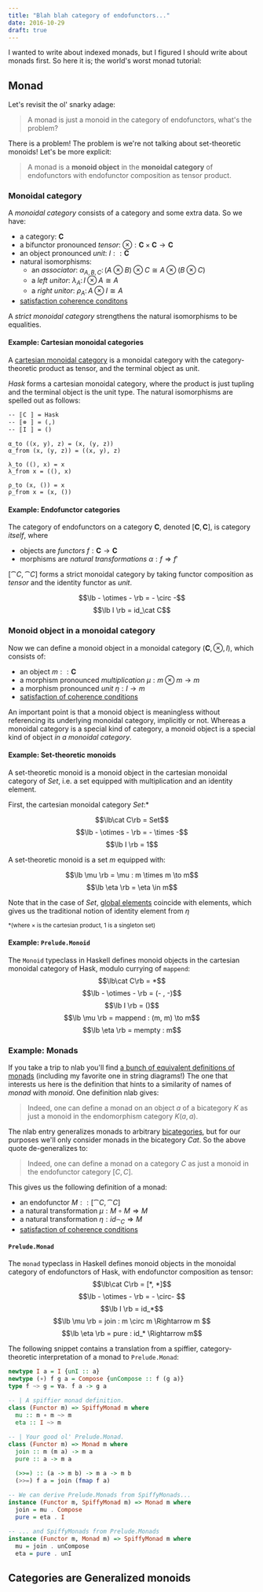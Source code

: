 ```yaml
---
title: "Blah blah category of endofunctors..."
date: 2016-10-29
draft: true
---
```


<div hidden>

$$ \def\lb{⟦} \def\rb{⟧} \def\cat#1{\mathbf #1}$$

~~~ {.haskell}
{-# LANGUAGE TypeOperators #-}
{-# LANGUAGE UnicodeSyntax #-}
{-# LANGUAGE RankNTypes #-}
{-# LANGUAGE FlexibleInstances #-}
{-# LANGUAGE UndecidableInstances #-}
module Blog.Indexed1Spec where

import Test.Hspec
import Prelude hiding (Monad (..), pure)

spec = it "really works!" pending
~~~

</div>

I wanted to write about indexed monads, but I figured I should write about monads first.
So here it is; the world's worst monad tutorial:


## Monad
Let's revisit the ol' snarky adage:

> A monad is just a monoid in the category of endofunctors, what's the problem?

There is a problem! The problem is we're not talking about set-theoretic monoids! Let's be more explicit:

> A monad is a **monoid object** in the **monoidal category** of endofunctors with endofunctor composition as tensor product.

### Monoidal category
A *monoidal category* consists of a category and some extra data. So we have:

- a category: $\mathbf C$
- a bifunctor pronounced *tensor*:  $\otimes : \mathbf C\times\mathbf C\to\mathbf C$
- an object pronounced *unit*: $I :: \mathbf C$
- natural isomorphisms:
    - an *associator*: $\alpha_{A,B,C} \colon (A\otimes B)\otimes C \cong A\otimes(B\otimes C)$
    - a *left unitor*: $\lambda_A \colon I\otimes A\cong A$
    - a *right unitor*: $\rho _{A}\colon A\otimes I\cong A$
- [satisfaction coherence conditons](https://en.wikipedia.org/wiki/Monoidal_category)
    
A *strict monoidal category* strengthens the natural isomorphisms to be equalities.

#### Example: Cartesian monoidal categories
A [cartesian monoidal category](https://ncatlab.org/nlab/show/cartesian+monoidal+category) is a monoidal category with the category-theoretic product as tensor, and the terminal object as unit.

$Hask$ forms a cartesian monoidal category, where the product is just tupling and the terminal object is the unit type. The natural isomorphisms are spelled out as follows:

~~~{.haskell}
-- 〚C 〛 = Hask
-- 〚⊗ 〛 = (,)
-- 〚I 〛 = ()

α_to ((x, y), z) = (x, (y, z))
α_from (x, (y, z)) = ((x, y), z)

λ_to ((), x) = x
λ_from x = ((), x)

ρ_to (x, ()) = x
ρ_from x = (x, ())
~~~


#### Example: Endofunctor categories
The category of endofunctors on a category $\mathbf C$, denoted $[\mathbf C, \mathbf C]$, is category *itself*, where

- objects are *functors* $f : \mathbf C\to\mathbf C$
- morphisms are *natural transformations* $\alpha : f \Rightarrow f'$

$[\cat C, \cat C]$ forms a strict monoidal category by taking functor composition as *tensor* and the identity functor as *unit*.

$$\lb - \otimes - \rb = - \circ -$$
$$\lb I \rb = id_\cat C$$

### Monoid object in a monoidal category

Now we can define a monoid object in a monoidal category $(\mathbf C, \otimes, I)$, which consists of:

- an object $m :: \mathbf C$
- a morphism pronounced *multiplication* $\mu : m \otimes m \to m$
- a morphism pronounced *unit* $\eta : I \to m$
- [satisfaction of coherence conditions](https://en.wikipedia.org/wiki/Monoid_(category_theory))


An important point is that a monoid object is meaningless without referencing its underlying monoidal category, implicitly or not. Whereas a monoidal category is a special kind of category, 
a monoid object is a special kind of object *in a monoidal category*.

#### Example: Set-theoretic monoids

A set-theoretic monoid is a monoid object in the cartesian monoidal category of $Set$, i.e. a set equipped with multiplication and an identity element.

First, the cartesian monoidal category $Set$:*

$$\lb\cat C\rb = Set$$
$$\lb - \otimes - \rb = - \times -$$
$$\lb I \rb = 1$$


A set-theoretic monoid is a set $m$ equipped with:

$$\lb \mu \rb = \mu : m \times m \to m$$
$$\lb \eta \rb = \eta \in m$$

Note that in the case of $Set$, [global elements](https://ncatlab.org/nlab/show/global+element) coincide with elements, which gives us the traditional notion of identity element from $\eta$

<sub> *(where $\times$ is the cartesian product, $1$ is a singleton set) </sub>

#### Example: `Prelude.Monoid` 

The `Monoid` typeclass in Haskell defines monoid objects in the cartesian monoidal category of Hask, modulo currying of `mappend`:
$$\lb\cat C\rb = *$$
$$\lb - \otimes - \rb = (- , -)$$
$$\lb I \rb = ()$$
$$\lb \mu \rb = mappend : (m, m) \to m$$
$$\lb \eta \rb = mempty : m$$

### Example: Monads

If you take a trip to nlab you'll find [a bunch of equivalent definitions of monads](https://ncatlab.org/nlab/show/monad) (including my favorite one in string diagrams!) The one that interests us here is the definition that hints to a similarity of names of *monad* with *monoid*. One definition nlab gives:

> Indeed, one can define a monad on an object $a$ of a bicategory $K$ as just a monoid in the endomorphism category $K(a,a)$. 

The nlab entry generalizes monads to arbitrary [bicategories](https://ncatlab.org/nlab/show/bicategory), but for our purposes we'll only consider monads in the bicategory $Cat$. So the above quote de-generalizes to:

> Indeed, one can define a monad on a category $C$ as just a monoid in the endofunctor category $[C, C]$. 

This gives us the following definition of a monad:

- an endofunctor $M :: [\cat C,  \cat C]$
- a natural transformation $\mu : M \circ M \Rightarrow M$
- a natural transformation $\eta : id_{\cat C} \Rightarrow M$
- [satisfaction of coherence conditions](https://en.wikipedia.org/wiki/Monad_(category_theory)#Formal_definition)


#### `Prelude.Monad`
The `monad` typeclass in Haskell defines monoid objects in the monoidal category of endofunctors of Hask, with endofunctor composition as tensor:
$$\lb\cat C\rb = [*, *]$$
$$\lb - \otimes - \rb = - \circ- $$
$$\lb I \rb = id_*$$
$$\lb \mu \rb = join : m \circ m \Rightarrow m $$ 
$$\lb \eta \rb = pure : id_* \Rightarrow m$$

The following snippet contains a translation from a spiffier, category-theoretic interpretation of a monad to `Prelude.Monad`:

```haskell
newtype I a = I {unI :: a}
newtype (∘) f g a = Compose {unCompose :: f (g a)}
type f ~> g = ∀a. f a -> g a

-- | A spiffier monad definition.
class (Functor m) => SpiffyMonad m where
  mu :: m ∘ m ~> m
  eta :: I ~> m
  
-- | Your good ol' Prelude.Monad.
class (Functor m) => Monad m where
  join :: m (m a) -> m a
  pure :: a -> m a

  (>>=) :: (a -> m b) -> m a -> m b
  (>>=) f a = join (fmap f a)
  
-- We can derive Prelude.Monads from SpiffyMonads...
instance (Functor m, SpiffyMonad m) => Monad m where
  join = mu . Compose
  pure = eta . I

-- ... and SpiffyMonads from Prelude.Monads
instance (Functor m, Monad m) => SpiffyMonad m where
  mu = join . unCompose
  eta = pure . unI
```

## Categories are Generalized monoids


